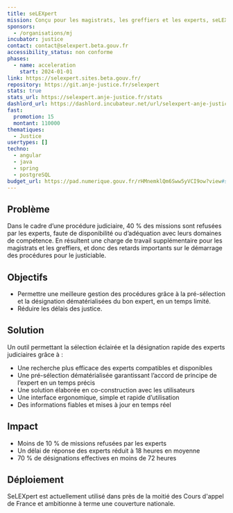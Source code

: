 ```yaml
---
title: seLEXpert
mission: Conçu pour les magistrats, les greffiers et les experts, seLEXpert permet de réduire les délais de justice grâce à la sélection éclairée et la désignation dématérialisées des experts judiciaires.
sponsors:
  - /organisations/mj
incubator: justice
contact: contact@selexpert.beta.gouv.fr
accessibility_status: non conforme
phases:
  - name: acceleration
    start: 2024-01-01
link: https://selexpert.sites.beta.gouv.fr/
repository: https://git.anje-justice.fr/selexpert
stats: true
stats_url: https://selexpert.anje-justice.fr/stats
dashlord_url: https://dashlord.incubateur.net/url/selexpert-anje-justice-fr/
fast:
  promotion: 15
  montant: 110000
thematiques:
  - Justice
usertypes: []
techno:
  - angular
  - java
  - spring
  - postgreSQL
budget_url: https://pad.numerique.gouv.fr/rHMnemklQm6Sww5yVCI9ow?view#seLEXpert
---
```

## Problème

Dans le cadre d’une procédure judiciaire, 40 % des missions sont refusées par les experts, faute de disponibilité ou d’adéquation avec leurs domaines de compétence. En résultent une charge de travail supplémentaire pour les magistrats et les greffiers, et donc des retards importants sur le démarrage des procédures pour le justiciable.

## Objectifs

- Permettre une meilleure gestion des procédures grâce à la pré-sélection et la désignation dématérialisées du bon expert, en un temps limité.
- Réduire les délais des justice.

## Solution

Un outil permettant la sélection éclairée et la désignation rapide des experts judiciaires grâce à :
- Une recherche plus efficace des experts compatibles et disponibles
- Une pré-sélection dématérialisée garantissant l’accord de principe de l’expert en un temps précis
- Une solution élaborée en co-construction avec les utilisateurs
- Une interface ergonomique, simple et rapide d’utilisation
- Des informations fiables et mises à jour en temps réel

## Impact

- Moins de 10 % de missions refusées par les experts
- Un délai de réponse des experts réduit à 18 heures en moyenne
- 70 % de désignations effectives en moins de 72 heures

## Déploiement

SeLEXpert est actuellement utilisé dans près de la moitié des Cours d'appel de France et ambitionne à terme une couverture nationale. 


	

